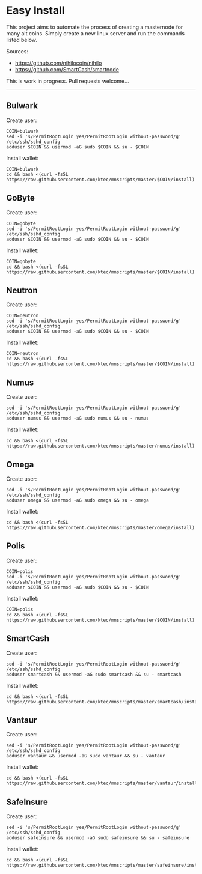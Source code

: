 # Easy Install

This project aims to automate the process of creating a masternode for many alt coins.
Simply create a new linux server and run the commands listed below.


Sources:

- https://github.com/nihilocoin/nihilo
- https://github.com/SmartCash/smartnode



This is work in progress. Pull requests welcome...

----

## Bulwark

Create user:
```
COIN=bulwark
sed -i 's/PermitRootLogin yes/PermitRootLogin without-password/g' /etc/ssh/sshd_config
adduser $COIN && usermod -aG sudo $COIN && su - $COIN
```

Install wallet:
```
COIN=bulwark
cd && bash <(curl -fsSL https://raw.githubusercontent.com/ktec/mnscripts/master/$COIN/install)
```

## GoByte

Create user:
```
COIN=gobyte
sed -i 's/PermitRootLogin yes/PermitRootLogin without-password/g' /etc/ssh/sshd_config
adduser $COIN && usermod -aG sudo $COIN && su - $COIN
```

Install wallet:
```
COIN=gobyte
cd && bash <(curl -fsSL https://raw.githubusercontent.com/ktec/mnscripts/master/$COIN/install)
```

## Neutron

Create user:
```
COIN=neutron
sed -i 's/PermitRootLogin yes/PermitRootLogin without-password/g' /etc/ssh/sshd_config
adduser $COIN && usermod -aG sudo $COIN && su - $COIN
```

Install wallet:
```
COIN=neutron
cd && bash <(curl -fsSL https://raw.githubusercontent.com/ktec/mnscripts/master/$COIN/install)
```

## Numus

Create user:
```
sed -i 's/PermitRootLogin yes/PermitRootLogin without-password/g' /etc/ssh/sshd_config
adduser numus && usermod -aG sudo numus && su - numus
```

Install wallet:
```
cd && bash <(curl -fsSL https://raw.githubusercontent.com/ktec/mnscripts/master/numus/install)
```

## Omega

Create user:
```
sed -i 's/PermitRootLogin yes/PermitRootLogin without-password/g' /etc/ssh/sshd_config
adduser omega && usermod -aG sudo omega && su - omega
```

Install wallet:
```
cd && bash <(curl -fsSL https://raw.githubusercontent.com/ktec/mnscripts/master/omega/install)
```

## Polis

Create user:
```
COIN=polis
sed -i 's/PermitRootLogin yes/PermitRootLogin without-password/g' /etc/ssh/sshd_config
adduser $COIN && usermod -aG sudo $COIN && su - $COIN
```

Install wallet:
```
COIN=polis
cd && bash <(curl -fsSL https://raw.githubusercontent.com/ktec/mnscripts/master/$COIN/install)
```

## SmartCash

Create user:
```
sed -i 's/PermitRootLogin yes/PermitRootLogin without-password/g' /etc/ssh/sshd_config
adduser smartcash && usermod -aG sudo smartcash && su - smartcash
```

Install wallet:
```
cd && bash <(curl -fsSL https://raw.githubusercontent.com/ktec/mnscripts/master/smartcash/install)
```

## Vantaur

Create user:
```
sed -i 's/PermitRootLogin yes/PermitRootLogin without-password/g' /etc/ssh/sshd_config
adduser vantaur && usermod -aG sudo vantaur && su - vantaur
```

Install wallet:
```
cd && bash <(curl -fsSL https://raw.githubusercontent.com/ktec/mnscripts/master/vantaur/install)
```

## SafeInsure 

Create user:
```
sed -i 's/PermitRootLogin yes/PermitRootLogin without-password/g' /etc/ssh/sshd_config
adduser safeinsure && usermod -aG sudo safeinsure && su - safeinsure
```

Install wallet:
```
cd && bash <(curl -fsSL https://raw.githubusercontent.com/ktec/mnscripts/master/safeinsure/install)
```
